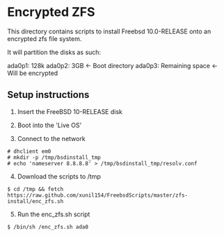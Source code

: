 Encrypted ZFS
=============
This directory contains scripts to install Freebsd 10.0-RELEASE onto an
encrypted zfs file system.

It will partition the disks as such:

ada0p1: 128k 
ada0p2: 3GB <- Boot directory
ada0p3: Remaining space <- Will be encrypted


Setup instructions
----------

1) Insert the FreeBSD 10-RELEASE disk

2) Boot into the 'Live OS'

3) Connect to the network

```
# dhclient em0
# mkdir -p /tmp/bsdinstall_tmp
# echo 'nameserver 8.8.8.8' > /tmp/bsdinstall_tmp/resolv.conf
```

4) Download the scripts to /tmp

```
$ cd /tmp && fetch https://raw.github.com/xunil154/FreebsdScripts/master/zfs-install/enc_zfs.sh
```

5) Run the enc_zfs.sh script

```
$ /bin/sh /enc_zfs.sh ada0
```
